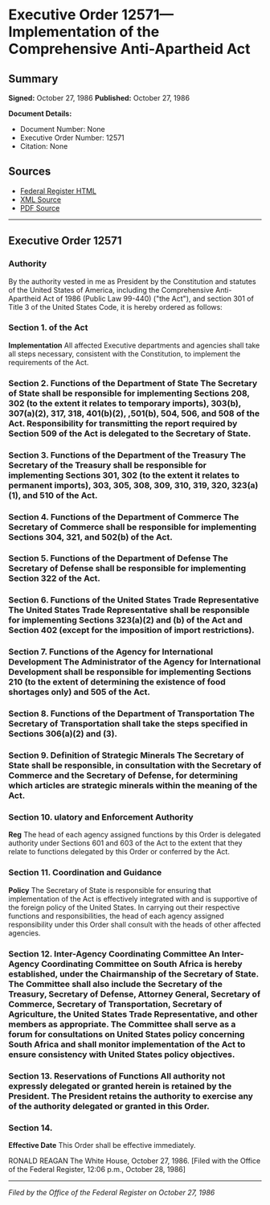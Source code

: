 # Executive Order 12571—Implementation of the Comprehensive Anti-Apartheid Act

## Summary

**Signed:** October 27, 1986
**Published:** October 27, 1986

**Document Details:**
- Document Number: None
- Executive Order Number: 12571
- Citation: None

## Sources
- [Federal Register HTML](https://www.presidency.ucsb.edu/documents/executive-order-12571-implementation-the-comprehensive-anti-apartheid-act)
- [XML Source](None)
- [PDF Source](None)

---

## Executive Order 12571

### Authority

By the authority vested in me as President by the Constitution and statutes of the United States of America, including the Comprehensive Anti-Apartheid Act of 1986 (Public Law 99-440) ("the Act"), and section 301 of Title 3 of the United States Code, it is hereby ordered as follows:
### Section 1. of the Act

**Implementation**
 All affected Executive departments and agencies shall take all steps necessary, consistent with the Constitution, to implement the requirements of the Act.

### Section 2. Functions of the Department of State The Secretary of State shall be responsible for implementing Sections 208, 302 (to the extent it relates to temporary imports), 303(b), 307(a)(2), 317, 318, 401(b)(2), ,501(b), 504, 506, and 508 of the Act. Responsibility for transmitting the report required by Section 509 of the Act is delegated to the Secretary of State.

### Section 3. Functions of the Department of the Treasury The Secretary of the Treasury shall be responsible for implementing Sections 301, 302 (to the extent it relates to permanent imports), 303, 305, 308, 309, 310, 319, 320, 323(a)(1), and 510 of the Act.

### Section 4. Functions of the Department of Commerce The Secretary of Commerce shall be responsible for implementing Sections 304, 321, and 502(b) of the Act.

### Section 5. Functions of the Department of Defense The Secretary of Defense shall be responsible for implementing Section 322 of the Act.

### Section 6. Functions of the United States Trade Representative The United States Trade Representative shall be responsible for implementing Sections 323(a)(2) and (b) of the Act and Section 402 (except for the imposition of import restrictions).

### Section 7. Functions of the Agency for International Development The Administrator of the Agency for International Development shall be responsible for implementing Sections 210 (to the extent of determining the existence of food shortages only) and 505 of the Act.

### Section 8. Functions of the Department of Transportation The Secretary of Transportation shall take the steps specified in Sections 306(a)(2) and (3).

### Section 9. Definition of Strategic Minerals The Secretary of State shall be responsible, in consultation with the Secretary of Commerce and the Secretary of Defense, for determining which articles are strategic minerals within the meaning of the Act.

### Section 10. ulatory and Enforcement Authority

**Reg**
 The head of each agency assigned functions by this Order is delegated authority under Sections 601 and 603 of the Act to the extent that they relate to functions delegated by this Order or conferred by the Act.

### Section 11. Coordination and  Guidance

**Policy**
 The Secretary of State is responsible for ensuring that implementation of the Act is effectively integrated with and is supportive of the foreign policy of the United States. In carrying out their respective functions and responsibilities, the head of each agency assigned responsibility under this Order shall consult with the heads of other affected agencies.

### Section 12. Inter-Agency Coordinating Committee An Inter-Agency Coordinating Committee on South Africa is hereby established, under the Chairmanship of the Secretary of State. The Committee shall also include the Secretary of the Treasury, Secretary of Defense, Attorney General, Secretary of Commerce, Secretary of Transportation, Secretary of Agriculture, the United States Trade Representative, and other members as appropriate. The Committee shall serve as a forum for consultations on United States policy concerning South Africa and shall monitor implementation of the Act to ensure consistency with United States policy objectives.

### Section 13. Reservations of Functions All authority not expressly delegated or granted herein is retained by the President. The President retains the authority to exercise any of the authority delegated or granted in this Order.

### Section 14.

**Effective Date**
 This Order shall be effective immediately.

RONALD REAGAN
The White House,
October 27, 1986.
[Filed with the Office of the Federal Register, 12:06 p.m., October 28, 1986]

---

*Filed by the Office of the Federal Register on October 27, 1986*
